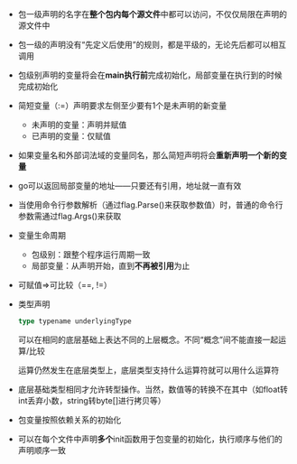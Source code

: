 - 包一级声明的名字在**整个包内每个源文件**中都可以访问，不仅仅局限在声明的源文件中

- 包一级的声明没有“先定义后使用”的规则，都是平级的，无论先后都可以相互调用

- 包级别声明的变量将会在**main执行前**完成初始化，局部变量在执行到的时候完成初始化

- 简短变量（:=）声明要求左侧至少要有1个是未声明的新变量

  - 未声明的变量：声明并赋值
  - 已声明的变量：仅赋值

- 如果变量名和外部词法域的变量同名，那么简短声明将会**重新声明一个新的变量**

- go可以返回局部变量的地址——只要还有引用，地址就一直有效

- 当使用命令行参数解析（通过flag.Parse()来获取参数值）时，普通的命令行参数需通过flag.Args()来获取

- 变量生命周期

  - 包级别：跟整个程序运行周期一致
  - 局部变量：从声明开始，直到**不再被引用**为止

- 可赋值=>可比较（==, !=）

- 类型声明

  ```go
  type typename underlyingType
  ```

  可以在相同的底层基础上表达不同的上层概念。不同“概念”间不能直接一起运算/比较

  运算仍然发生在底层类型上，底层类型支持什么运算符就可以用什么运算符

- 底层基础类型相同才允许转型操作。当然，数值等的转换不在其中（如float转int丢弃小数，string转byte[]进行拷贝等）

- 包变量按照依赖关系的初始化

- 可以在每个文件中声明**多个**init函数用于包变量的初始化，执行顺序与他们的声明顺序一致